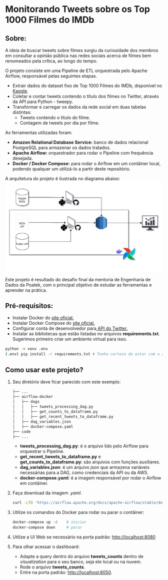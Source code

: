 # Monitorando Tweets sobre os Top 1000 Filmes do IMDb

## Sobre:

A ideia de buscar tweets sobre filmes surgiu da curiosidade dos membros em consultar a opinião pública nas redes sociais acerca de filmes bem renomeados pela crítica, ao longo do tempo. 

O projeto consiste em uma Pipeline de ETL orquestrada pelo Apache Airflow, responsável pelas seguintes etapas.
* Extrair dados do dataset fixo de Top 1000 Filmes do IMDb, disponível no [Kaggle](https://www.kaggle.com/datasets/harshitshankhdhar/imdb-dataset-of-top-1000-movies-and-tv-shows).
* Coletar e contar tweets contendo o título dos filmes no Twitter, através da API para Python - tweepy.
* Transformar e carregar os dados da rede social em duas tabelas distintas:
    * Tweets contendo o título do filme.
    * Contagem de tweets por dia por filme.

As ferramentas utilizadas foram:
* **Amazon Relational Database Service:** banco de dados relacional PostgreSQL para armazenar os dados tratados.
* **Apache Airflow:** orquestrador para rodar o Pipeline com frequência desejada.
* **Docker / Docker Compose:** para rodar o Airflow em um contâiner local, podendo qualquer um utilizá-lo a partir deste repositório.

A arquitetura do projeto é ilustrada no diagrama abaixo:
![imdb_diagram](https://github.com/lucca-miorelli/imdb-project/blob/main/imdb_diagram.jpg)

Este projeto é resultado do desafio final da mentoria de Engenharia de Dados da Poatek, com o principal objetivo de estudar as ferramentas e aprender na prática.


## Pré-requisitos:
- Instalar Docker do [site oficial.](https://docs.docker.com/get-docker/)
- Instalar Docker Compose do [site oficial.](https://docs.docker.com/compose/install/)
- Configurar conta de desenvolvedor para[ API do Twitter.](https://twitter.com/i/flow/login?input_flow_data=%7B%22requested_variant%22%3A%22eyJyZWRpcmVjdF9hZnRlcl9sb2dpbiI6Imh0dHBzOi8vZGV2ZWxvcGVyLnR3aXR0ZXIuY29tL2VuL3BvcnRhbC9wZXRpdGlvbi9lc3NlbnRpYWwvYmFzaWMtaW5mbyJ9%22%7D)
- Instalar as bibliotecas que estão listadas no arquivos **requirements.txt**. Sugerimos primeiro criar um ambiente virtual para isso.

```bash
python -m venv .env
(.env) pip install -r requirements.txt # Tenha certeza de estar com o ambiente virtual ativo.
```


## Como usar este projeto?

1. Seu diretório deve ficar parecido com este exemplo:

    ```
    ├── ...  
    ├── airflow-docker
    │   ├── dags
    │   │   ├── tweets_processing_dag.py
    │   │   ├── get_counts_to_dataframe.py
    │   │   ├── get_recent_tweets_to_dataframe.py
    │   ├── dag_variables.json
    │   ├── docker-compose.yaml
    ├── code
    ├── ...
    ```
    
    - **tweets_processing_dag.py**: é o arquivo lido pelo Airflow para orquestrar o Pipeline.
    - **get_recent_tweets_to_dataframe.py** e **get_counts_to_dataframe.py**: são arquivos com funções auxiliares.
    - **dag_variables.json**: é um arquivo *json* que armazena variáveis necessárias para a DAG, como credenciais da API ou da AWS.
    - **docker-compose.yaml**: é a imagem responsável por rodar o Airflow em contâiner.

2. Faça download da imagem *.yaml*.

    ```bash
    curl -LfO 'https://airflow.apache.org/docs/apache-airflow/stable/docker-compose.yaml'
    ```

3. Utilize os comandos do Docker para rodar ou parar o contâiner:

    ```bash
    docker-compose up -d    # iniciar
    docker-compose down     # parar
    ```

4. Utilize a UI Web se necessário na porta padrão: [http://localhost:8080](http://localhost:8080)

5. Para olhar acessar o dashboard:
    - Adapte a query dentro do arquivo **tweets_counts** dentro de *visualization* para o seu banco, seja ele local ou na nuvem.
    - Rode o arquivo **tweets_counts**.
    - Entre na porta padrão: [http://localhost:8050](http://localhost:8050).
